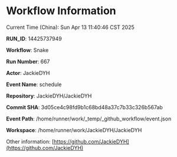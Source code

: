 # Workflow Information

Current Time (China): Sun Apr 13 11:40:46 CST 2025  

**RUN_ID**: 14425737949  

**Workflow**: Snake  

**Run Number**: 667  

**Actor**: JackieDYH  

**Event Name**: schedule  

**Repository**: JackieDYH/JackieDYH  

**Commit SHA**: 3d05ce4c98fd9b1c68bd48a37c7b33c326b567ab  

**Event Path**: /home/runner/work/_temp/_github_workflow/event.json  

**Workspace**: /home/runner/work/JackieDYH/JackieDYH  

Other information: [https://github.com/JackieDYH](https://github.com/JackieDYH)
